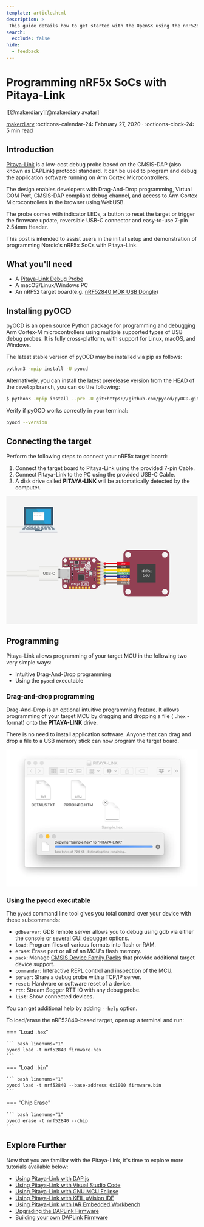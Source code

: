 ```yaml
---
template: article.html
description: >
 This guide details how to get started with the OpenSK using the nRF52840 MDK USB Dongle without going through the complete toolchain installation.
search:
  exclude: false
hide:
  - feedback
---
```


# Programming nRF5x SoCs with Pitaya-Link

<aside class="mdx-author" markdown>
![@makerdiary][@makerdiary avatar]

<span>[makerdiary]</span>
<span>
:octicons-calendar-24: February 27, 2020 ·
:octicons-clock-24: 5 min read
</span>
</aside>

[makerdiary]: https://makerdiary.com
[@makerdiary avatar]: https://avatars.githubusercontent.com/u/8767354

## Introduction

[Pitaya-Link](https://makerdiary.com/products/pitaya-link) is a low-cost debug probe based on the CMSIS-DAP (also known as DAPLink) protocol standard. It can be used to program and debug the application software running on Arm Cortex Microcontrollers.

The design enables developers with Drag-And-Drop programming, Virtual COM Port, CMSIS-DAP compliant debug channel, and access to Arm Cortex Microcontrollers in the browser using WebUSB.

The probe comes with indicator LEDs, a button to reset the target or trigger the firmware update, reversible USB-C connector and easy-to-use 7-pin 2.54mm Header.

This post is intended to assist users in the initial setup and demonstration of programming Nordic's nRF5x SoCs with Pitaya-Link.

## What you'll need

- A [Pitaya-Link Debug Probe]((https://makerdiary.com/products/pitaya-link))
- A macOS/Linux/Windows PC
- An nRF52 target board(e.g. [nRF52840 MDK USB Dongle](https://makerdiary.com/products/nrf52840-mdk-usb-dongle))

## Installing pyOCD

pyOCD is an open source Python package for programming and debugging Arm Cortex-M microcontrollers using multiple supported types of USB debug probes. It is fully cross-platform, with support for Linux, macOS, and Windows.

The latest stable version of pyOCD may be installed via pip as follows:

``` bash
python3 -mpip install -U pyocd
```

Alternatively, you can install the latest prerelease version from the HEAD of the `develop` branch, you can do the following:

``` bash
$ python3 -mpip install --pre -U git+https://github.com/pyocd/pyOCD.git@develop
```

Verify if pyOCD works correctly in your terminal:

``` bash
pyocd --version
```

## Connecting the target

Perform the following steps to connect your nRF5x target board:

1. Connect the target board to Pitaya-Link using the provided 7-pin Cable.
2. Connect Pitaya-Link to the PC using the provided USB-C Cable.
3. A disk drive called __PITAYA-LINK__ will be automatically detected by the computer.

![](../assets/images/pitaya-link-guide-cover.png)

## Programming

Pitaya-Link allows programming of your target MCU in the following two very simple ways:

- Intuitive Drag-And-Drop programming
- Using the `pyocd` executable

### Drag-and-drop programming

Drag-And-Drop is an optional intuitive programming feature. It allows programming of your target MCU by dragging and dropping a file ( `.hex` -format) onto the __PITAYA-LINK__ drive.

There is no need to install application software. Anyone that can drag and drop a file to a USB memory stick can now program the target board.

![](../assets/images/copy-hex-to-pitaya-link.webp)

### Using the pyocd executable

The `pyocd` command line tool gives you total control over your device with these subcommands:

- `gdbserver`: GDB remote server allows you to debug using gdb via either the console or [several GUI debugger options](https://pyocd.io/docs/gdb_setup).
- `load`: Program files of various formats into flash or RAM.
- `erase`: Erase part or all of an MCU's flash memory.
- `pack`: Manage [CMSIS Device Family Packs](https://open-cmsis-pack.github.io/Open-CMSIS-Pack-Spec/main/html/index.html) that provide additional target device support.
- `commander`: Interactive REPL control and inspection of the MCU.
- `server`: Share a debug probe with a TCP/IP server.
- `reset`: Hardware or software reset of a device.
- `rtt`: Stream Segger RTT IO with any debug probe.
- `list`: Show connected devices.

You can get additional help by adding `--help` option.

To load/erase the nRF52840-based target, open up a terminal and run:

=== "Load `.hex`"

    ``` bash linenums="1"
    pyocd load -t nrf52840 firmware.hex
    ```

=== "Load `.bin`"

    ``` bash linenums="1"
    pyocd load -t nrf52840 --base-address 0x1000 firmware.bin
    ```

=== "Chip Erase"

    ``` bash linenums="1"
    pyocd erase -t nrf52840 --chip
    ```


## Explore Further

Now that you are familiar with the Pitaya-Link, it's time to explore more tutorials available below:

- [Using Pitaya-Link with DAP.js](https://wiki.makerdiary.com/pitaya-link/dapjs/)
- [Using Pitaya-Link with Visual Studio Code](https://wiki.makerdiary.com/pitaya-link/vscode/)
- [Using Pitaya-Link with GNU MCU Eclipse](https://wiki.makerdiary.com/pitaya-link/eclipse/)
- [Using Pitaya-Link with KEIL µVision IDE](https://wiki.makerdiary.com/pitaya-link/keil-mdk/)
- [Using Pitaya-Link with IAR Embedded Workbench](https://wiki.makerdiary.com/pitaya-link/iar-ewarm/)
- [Upgrading the DAPLink Firmware](https://wiki.makerdiary.com/pitaya-link/upgrading/)
- [Building your own DAPLink Firmware](https://wiki.makerdiary.com/pitaya-link/building/)

